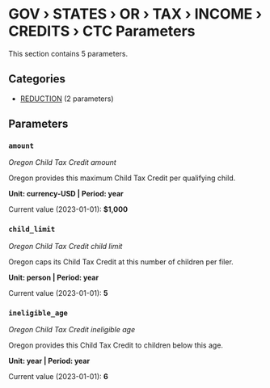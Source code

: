 # GOV › STATES › OR › TAX › INCOME › CREDITS › CTC Parameters

This section contains 5 parameters.

## Categories

- [REDUCTION](reduction/index.md) (2 parameters)

## Parameters

### `amount`
*Oregon Child Tax Credit amount*

Oregon provides this maximum Child Tax Credit per qualifying child.

**Unit: currency-USD | Period: year**

Current value (2023-01-01): **$1,000**


### `child_limit`
*Oregon Child Tax Credit child limit*

Oregon caps its Child Tax Credit at this number of children per filer.

**Unit: person | Period: year**

Current value (2023-01-01): **5**


### `ineligible_age`
*Oregon Child Tax Credit ineligible age*

Oregon provides this Child Tax Credit to children below this age.

**Unit: year | Period: year**

Current value (2023-01-01): **6**

